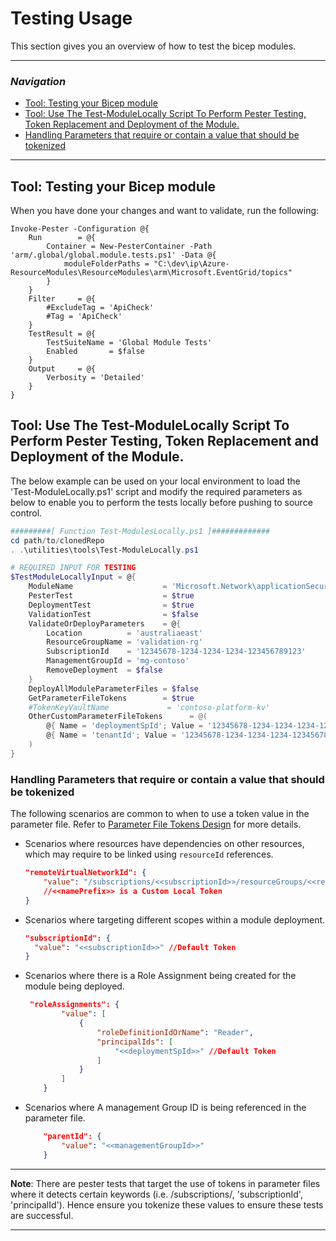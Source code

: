 # Testing Usage

This section gives you an overview of how to test the bicep modules.

---

### _Navigation_

- [Tool: Testing your Bicep module](#tool-testing-your-bicep-module)
- [Tool: Use The Test-ModuleLocally Script To Perform Pester Testing, Token Replacement and Deployment of the Module.](#tool-use-the-test-modulelocally-script-to-perform-pester-testing-token-replacement-and-deployment-of-the-module)
- [Handling Parameters that require or contain a value that should be tokenized](#handling-parameters-that-require-or-contain-a-value-that-should-be-tokenized)

---

## Tool: Testing your Bicep module

When you have done your changes and want to validate, run the following:

```pwsh
Invoke-Pester -Configuration @{
    Run        = @{
        Container = New-PesterContainer -Path 'arm/.global/global.module.tests.ps1' -Data @{
            moduleFolderPaths = "C:\dev\ip\Azure-ResourceModules\ResourceModules\arm\Microsoft.EventGrid/topics"
        }
    }
    Filter     = @{
        #ExcludeTag = 'ApiCheck'
        #Tag = 'ApiCheck'
    }
    TestResult = @{
        TestSuiteName = 'Global Module Tests'
        Enabled       = $false
    }
    Output     = @{
        Verbosity = 'Detailed'
    }
}
```

## Tool: Use The Test-ModuleLocally Script To Perform Pester Testing, Token Replacement and Deployment of the Module.

The below example can be used on your local environment to load the 'Test-ModuleLocally.ps1' script and modify the required parameters as below to enable you to perform the tests locally before pushing to source control.

```powershell
#########[ Function Test-ModulesLocally.ps1 ]#############
cd path/to/clonedRepo
. .\utilities\tools\Test-ModuleLocally.ps1

# REQUIRED INPUT FOR TESTING
$TestModuleLocallyInput = @{
    ModuleName                    = 'Microsoft.Network\applicationSecurityGroups'
    PesterTest                    = $true
    DeploymentTest                = $true
    ValidationTest                = $false
    ValidateOrDeployParameters    = @{
        Location          = 'australiaeast'
        ResourceGroupName = 'validation-rg'
        SubscriptionId    = '12345678-1234-1234-1234-123456789123'
        ManagementGroupId = 'mg-contoso'
        RemoveDeployment  = $false
    }
    DeployAllModuleParameterFiles = $false
    GetParameterFileTokens        = $true
    #TokenKeyVaultName             = 'contoso-platform-kv'
    OtherCustomParameterFileTokens      = @(
        @{ Name = 'deploymentSpId'; Value = '12345678-1234-1234-1234-123456789123' }
        @{ Name = 'tenantId'; Value = '12345678-1234-1234-1234-123456789123' }
    )
}

```

### Handling Parameters that require or contain a value that should be tokenized

The following scenarios are common to when to use a token value in the parameter file. Refer to [Parameter File Tokens Design](./ParameterFileTokens.md) for more details.

- Scenarios where resources have dependencies on other resources, which may require to be linked using `resourceId` references.

    ```json
    "remoteVirtualNetworkId": {
        "value": "/subscriptions/<<subscriptionId>>/resourceGroups/<<resourceGroupName>>/providers/Microsoft.Network/virtualNetworks/adp-<<namePrefix>>-az-vnet-x-peer01"
        //<<namePrefix>> is a Custom Local Token
    }
    ```

- Scenarios where targeting different scopes within a module deployment.

    ```json
    "subscriptionId": {
      "value": "<<subscriptionId>>" //Default Token
    }
    ```

- Scenarios where there is a Role Assignment being created for the module being deployed.

    ```json
     "roleAssignments": {
            "value": [
                {
                    "roleDefinitionIdOrName": "Reader",
                    "principalIds": [
                        "<<deploymentSpId>>" //Default Token
                    ]
                }
            ]
        }
    ```

- Scenarios where A management Group ID is being referenced in the parameter file.

    ```json
        "parentId": {
            "value": "<<managementGroupId>>"
        }

    ```

---
**Note**: There are pester tests that target the use of tokens in parameter files where it detects certain keywords (i.e. /subscriptions/, 'subscriptionId', 'principalId'). Hence ensure you tokenize these values to ensure these tests are successful.

---
